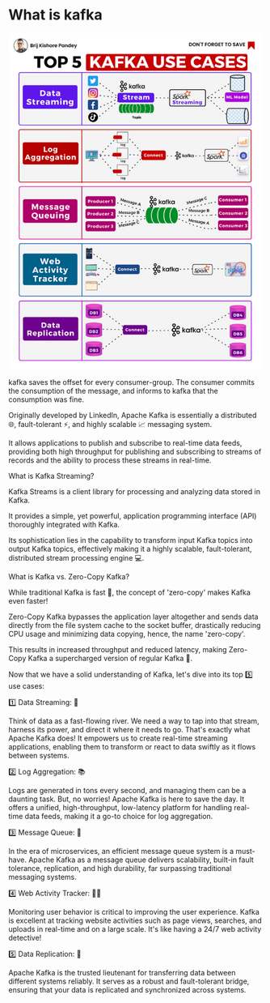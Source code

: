# What is kafka

![whatiskafka.gif](_img%2Fwhatiskafka.gif)

kafka saves the offset for every consumer-group. The consumer commits the consumption of the message, and informs to kafka that the consumption was fine. 

Originally developed by LinkedIn, Apache Kafka is essentially a distributed 🌐, fault-tolerant ⚡, and highly scalable 📈 messaging system.

It allows applications to publish and subscribe to real-time data feeds, providing both high throughput for publishing and subscribing to streams of records and the ability to process these streams in real-time.

What is Kafka Streaming?

Kafka Streams is a client library for processing and analyzing data stored in Kafka.

It provides a simple, yet powerful, application programming interface (API) thoroughly integrated with Kafka.

Its sophistication lies in the capability to transform input Kafka topics into output Kafka topics, effectively making it a highly scalable, fault-tolerant, distributed stream processing engine 💻.

What is Kafka vs. Zero-Copy Kafka?

While traditional Kafka is fast 🚀, the concept of 'zero-copy' makes Kafka even faster!

Zero-Copy Kafka bypasses the application layer altogether and sends data directly from the file system cache to the socket buffer, drastically reducing CPU usage and minimizing data copying, hence, the name 'zero-copy'.

This results in increased throughput and reduced latency, making Zero-Copy Kafka a supercharged version of regular Kafka 🔋.

Now that we have a solid understanding of Kafka, let's dive into its top 5️⃣ use cases:

1️⃣ Data Streaming: 🌊

Think of data as a fast-flowing river. We need a way to tap into that stream, harness its power, and direct it where it needs to go. That's exactly what Apache Kafka does! It empowers us to create real-time streaming applications, enabling them to transform or react to data swiftly as it flows between systems.

2️⃣ Log Aggregation: 📚

Logs are generated in tons every second, and managing them can be a daunting task. But, no worries! Apache Kafka is here to save the day. It offers a unified, high-throughput, low-latency platform for handling real-time data feeds, making it a go-to choice for log aggregation.

3️⃣ Message Queue: 📨

In the era of microservices, an efficient message queue system is a must-have. Apache Kafka as a message queue delivers scalability, built-in fault tolerance, replication, and high durability, far surpassing traditional messaging systems.

4️⃣ Web Activity Tracker: 🕵️‍♂️

Monitoring user behavior is critical to improving the user experience. Kafka is excellent at tracking website activities such as page views, searches, and uploads in real-time and on a large scale. It's like having a 24/7 web activity detective!

5️⃣ Data Replication: 🔁

Apache Kafka is the trusted lieutenant for transferring data between different systems reliably. It serves as a robust and fault-tolerant bridge, ensuring that your data is replicated and synchronized across systems.